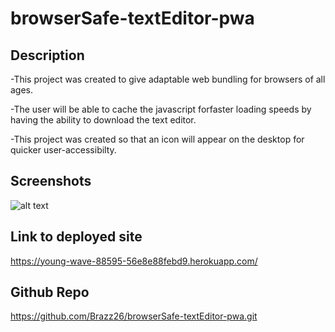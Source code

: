 # browserSafe-textEditor-pwa


## Description

-This project was created to give adaptable web bundling for browsers of all ages.

-The user will be able to cache the javascript forfaster loading speeds by having the ability 
to download the text editor. 

-This project was created so that an icon will appear on the desktop for quicker user-accessibilty. 

## Screenshots
![alt text](<../assets/J-A-T-E screenshot.png>)

## Link to deployed site
https://young-wave-88595-56e8e88febd9.herokuapp.com/

## Github Repo
https://github.com/Brazz26/browserSafe-textEditor-pwa.git
